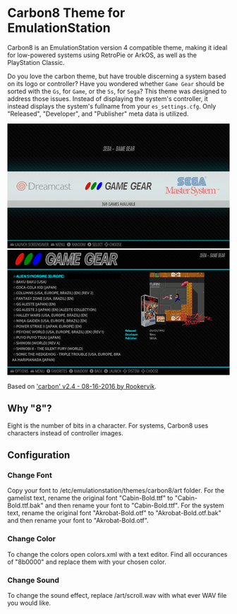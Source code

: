 # Carbon8 Theme for EmulationStation

Carbon8 is an EmulationStation version 4 compatible theme, making it ideal for low-powered systems using RetroPie or ArkOS, as well as the PlayStation Classic.

Do you love the carbon theme, but have trouble discerning a system based on its logo or controller? Have you wondered whether `Game Gear` should be sorted with the `Gs`, for `Game`, or the `Ss`, for `Sega`? This theme was designed to address those issues. Instead of displaying the system's controller, it instead displays the system's fullname from your `es_settings.cfg`. Only "Released", "Developer", and "Publisher" meta data is utilized.

![System Select](art/README/System%20Select.png) ![Detailed Game List](art/README/Detailed%20Game%20List.png)

Based on ['carbon' v2.4 - 08-16-2016 by Rookervik](https://github.com/RetroPie/es-theme-carbon).

## Why "8"?

Eight is the number of bits in a character. For systems, Carbon8 uses characters instead of controller images.

## Configuration

### Change Font

Copy your font to /etc/emulationstation/themes/carbon8/art folder. For the gamelist text, rename the original font "Cabin-Bold.ttf" to "Cabin-Bold.ttf.bak" and then rename your font to "Cabin-Bold.ttf". For the system text, rename the original font "Akrobat-Bold.otf" to "Akrobat-Bold.otf.bak" and then rename your font to "Akrobat-Bold.otf".

### Change Color

To change the colors open colors.xml with a text editor. Find all occurances of "8b0000" and replace them with your chosen color.

### Change Sound

To change the sound effect, replace /art/scroll.wav with what ever WAV file you would like.
